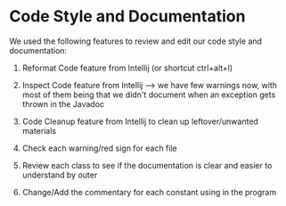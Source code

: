 # Code Style and Documentation

We used the following features to review and edit our code style and documentation:

1. Reformat Code feature from Intellij (or shortcut ctrl+alt+l)

2. Inspect Code feature from Intellij --> we have few warnings now, with most of them being that we didn't document
when an exception gets thrown in the Javadoc

4. Code Cleanup feature from Intellij to clean up leftover/unwanted materials

5. Check each warning/red sign for each file

6. Review each class to see if the documentation is clear and easier to understand by outer

7. Change/Add the commentary for each constant using in the program 
